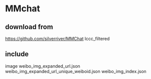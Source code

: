 # MMchat

## download from

https://github.com/silverriver/MMChat
lccc_filtered

## include

image
weibo_img_expanded_url.json
weibo_img_expanded_url_unique_weiboid.json
weibo_img_index.json

